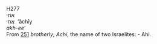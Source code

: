H277  
אחי  
אֲחִי ‎ ‘ăchı̂y  
*akh-ee‘*  
From [251](h0251) *brotherly*; *Achi*, the name of two Israelites: -
Ahi.  
